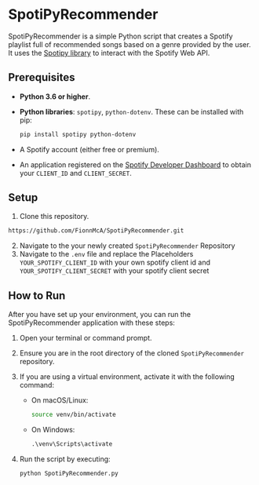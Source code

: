 # SpotiPyRecommender

SpotiPyRecommender is a simple Python script that creates a Spotify playlist full of recommended songs based on a genre provided by the user. It uses the [Spotipy library](https://spotipy.readthedocs.io/en/2.22.1/) to interact with the Spotify Web API.

## Prerequisites

- **Python 3.6 or higher**.
- **Python libraries**: `spotipy`, `python-dotenv`. These can be installed with pip:
  
  ```bash
  pip install spotipy python-dotenv
  ```
- A Spotify account (either free or premium).

- An application registered on the [Spotify Developer Dashboard](https://developer.spotify.com/dashboard) to obtain your `CLIENT_ID` and `CLIENT_SECRET`.

## Setup
1. Clone this repository.
```bash
https://github.com/FionnMcA/SpotiPyRecommender.git
```
2. Navigate to the your newly created ```SpotiPyRecommender``` Repository
3. Navigate to the `.env` file and replace the Placeholders ```YOUR_SPOTIFY_CLIENT_ID``` with your own spotify client id and ```YOUR_SPOTIFY_CLIENT_SECRET``` with your spotify client secret

## How to Run

After you have set up your environment, you can run the SpotiPyRecommender application with these steps:

1. Open your terminal or command prompt.

2. Ensure you are in the root directory of the cloned `SpotiPyRecommender` repository.

3. If you are using a virtual environment, activate it with the following command:

   - On macOS/Linux:
     ```bash
     source venv/bin/activate
     ```

   - On Windows:
     ```cmd
     .\venv\Scripts\activate
     ```

4. Run the script by executing:

   ```bash
   python SpotiPyRecommender.py
   ```


